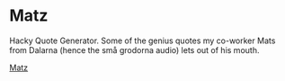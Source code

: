 # Matz
Hacky Quote Generator. Some of the genius quotes my co-worker Mats from Dalarna (hence the små grodorna audio) lets out of his mouth.

[Matz](http://swoot1.github.io/Matz)
